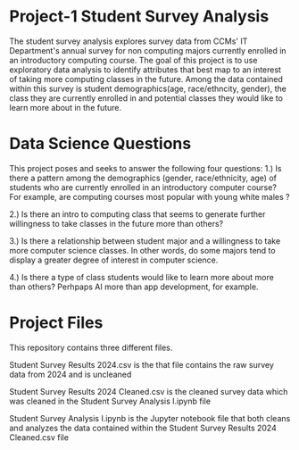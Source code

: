 # Project-1 Student Survey Analysis
The student survey analysis explores survey data from CCMs' IT Department's annual survey for non computing majors currently enrolled in an introductory computing course. The goal of this project is to use exploratory data analysis to identify attributes that best map to an interest of taking more computing classes in the future. Among the data contained within this survey is student demographics(age, race/ethncity, gender), the class they are currently enrolled in and potential classes they would like to learn more about in the future. 

# Data Science Questions
This project poses and seeks to answer the following four questions:
  1.) Is there a pattern among the demographics (gender, race/ethnicity, age) of students who are currently enrolled in an introductory computer course? For example, are computing courses most popular with young white males ?

  2.) Is there an intro to computing class that seems to generate further willingness to take classes in the future more than others?

  3.) Is there a relationship between student major and a willingness to take more computer science classes. In other words, do some majors tend to display a greater degree of interest in computer science.

  4.) Is there a type of class students would like to learn more about more than others? Perhpaps AI more than app development, for example.

# Project Files
This repository contains three different files.

Student Survey Results 2024.csv is the that file contains the raw survey data from 2024 and is uncleaned

Student Survey Results 2024 Cleaned.csv is the cleaned survey data which was cleaned in the Student Survey Analysis I.ipynb file

Student Survey Analysis I.ipynb is the Jupyter notebook file that both cleans and analyzes the data contained within the Student Survey Results 2024 Cleaned.csv file
